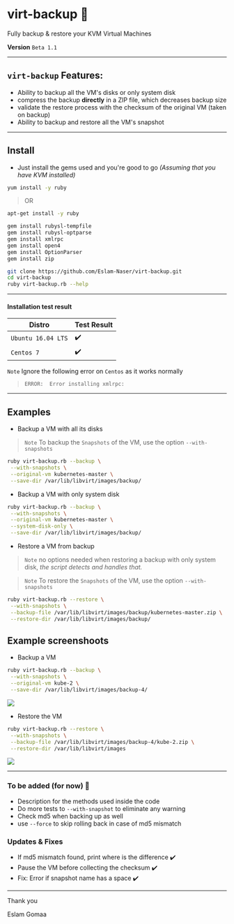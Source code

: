 # virt-backup :rocket:
Fully backup & restore your KVM Virtual Machines 

**Version**  `Beta 1.1` 

---

## `virt-backup` Features:

* Ability to backup all the VM's disks or only system disk
* compress the backup **directly** in a ZIP file, which decreases backup size
* validate the restore process with the checksum of the original VM (taken on backup)
* Ability to backup and restore all the VM's snapshot


---

## Install

* Just install the gems used and you're good to go *(Assuming that you have KVM installed)*

```bash
yum install -y ruby
```
> OR
```bash
apt-get install -y ruby
```

```bash
gem install rubysl-tempfile
gem install rubysl-optparse
gem install xmlrpc
gem install open4
gem install OptionParser
gem install zip
```

```bash
git clone https://github.com/Eslam-Naser/virt-backup.git
cd virt-backup
ruby virt-backup.rb --help
```

---

#### Installation test result

| Distro             | Test Result |
| ------------------ | ----------- |
| `Ubuntu 16.04 LTS` | ✔️           |
| `Centos 7`         | ✔️           |

`Note` Ignore the following error on `Centos` as it works normally

> `ERROR:  Error installing xmlrpc:` 



---

## Examples

* Backup a VM with all its disks

> `Note` To backup the `Snapshots` of the VM, use the option `--with-snapshots`

```bash
ruby virt-backup.rb --backup \
 --with-snapshots \
 --original-vm kubernetes-master \
 --save-dir /var/lib/libvirt/images/backup/
```

* Backup a VM with only system disk

```bash
ruby virt-backup.rb --backup \
 --with-snapshots \
 --original-vm kubernetes-master \
 --system-disk-only \
 --save-dir /var/lib/libvirt/images/backup/
```

* Restore a VM from backup

> `Note` no options needed when restoring a backup with only system disk, *the script detects and handles that.*

> `Note` To restore the `Snapshots` of the VM, use the option `--with-snapshots`

```bash
ruby virt-backup.rb --restore \
 --with-snapshots \
 --backup-file /var/lib/libvirt/images/backup/kubernetes-master.zip \
 --restore-dir /var/lib/libvirt/images/backup/
```

## Example screenshoots


* Backup a VM

```bash
ruby virt-backup.rb --backup \
 --with-snapshots \
 --original-vm kube-2 \
 --save-dir /var/lib/libvirt/images/backup-4/
```

![](https://i.imgur.com/W8YRsGD.png)


* Restore the VM

```bash
ruby virt-backup.rb --restore \
 --with-snapshots \
 --backup-file /var/lib/libvirt/images/backup-4/kube-2.zip \
 --restore-dir /var/lib/libvirt/images
```

![](https://i.imgur.com/A0JHddH.png)

---


### To be added (for now) 🔨

* Description for the methods used inside the code
* Do more tests to `--with-snapshot` to eliminate any warning
* Check md5 when backing up as well
* use `--force` to skip rolling back in case of md5 mismatch

### Updates & Fixes

* If md5 mismatch found, print where is the difference ✔️
* Pause the VM before collecting the checksum ✔️
* Fix: Error if snapshot name has a space ✔️

---

Thank you

Eslam Gomaa

